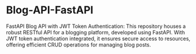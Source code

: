 # Blog-API-FastAPI
FastAPI Blog API with JWT Token Authentication: This repository houses a robust RESTful API for a blogging platform, developed using FastAPI. With JWT token authentication integrated, it ensures secure access to resources, offering efficient CRUD operations for managing blog posts.

